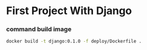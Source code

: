 # First Project With Django

### command build image

```bash
docker build -t django:0.1.0 -f deploy/Dockerfile .
```